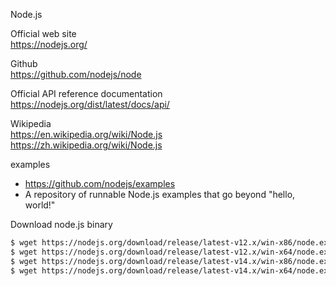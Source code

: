 Node.js

Official web site  
https://nodejs.org/

Github  
https://github.com/nodejs/node

Official API reference documentation  
https://nodejs.org/dist/latest/docs/api/

Wikipedia  
https://en.wikipedia.org/wiki/Node.js  
https://zh.wikipedia.org/wiki/Node.js

examples
* https://github.com/nodejs/examples
* A repository of runnable Node.js examples that go beyond "hello, world!"

Download node.js binary
```sh
$ wget https://nodejs.org/download/release/latest-v12.x/win-x86/node.exe
$ wget https://nodejs.org/download/release/latest-v12.x/win-x64/node.exe
$ wget https://nodejs.org/download/release/latest-v14.x/win-x86/node.exe
$ wget https://nodejs.org/download/release/latest-v14.x/win-x64/node.exe
```
